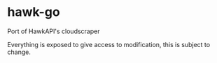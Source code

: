 # hawk-go
Port of HawkAPI's cloudscraper

Everything is exposed to give access to modification, this is subject to change.
